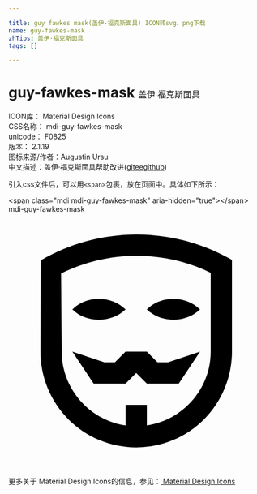 ```yaml
---

title: guy fawkes mask(盖伊·福克斯面具) ICON转svg、png下载
name: guy-fawkes-mask
zhTips: 盖伊·福克斯面具
tags: []

---
```


# guy-fawkes-mask  <small style="font-size: 60%;font-weight: 100">盖伊·福克斯面具</small>


<div class="detail-page">
<p>
<span>
ICON库：
<span class="badge-secondary badge">Material Design Icons</span> 
</span>
<br/>
<span>
CSS名称：
<span class="badge-secondary badge">mdi-guy-fawkes-mask</span> 
</span>
<br/>
<span>
unicode：
<span class="badge-secondary badge">F0825</span> 
<copy-btn content='F0825' btn-title=""></copy-btn>
<copy-btn :content='String.fromCodePoint(parseInt("F0825", 16))' btn-title="复制U"></copy-btn>
</span>
<br/>
<span>
版本：
<span class="badge-secondary badge">2.1.19</span> 
</span>
<br/>
<span>图标来源/作者：<span class="badge-light badge">Augustin Ursu</span></span> 
<br/>
<span class="zh-detail">中文描述：<span class="badge-primary badge">盖伊·福克斯面具</span><span class="help-link"><span>帮助改进</span>(<a href="https://gitee.com/liuwave/icon-helper/edit/master/json/material/guy-fawkes-mask.json" target="_blank" rel="noopener noreferrer">gitee</a><a href="https://github.com/liuwave/icon-helper/edit/master/json/material/guy-fawkes-mask.json" target="_blank" rel="noopener noreferrer">github</a></span>)</span><br/>
</p>
</div>
<div class="alert alert-dark">
  <i class="mdi mdi-guy-fawkes-mask mdi-48px"></i>
  <i class="mdi mdi-guy-fawkes-mask mdi-36px"></i>
  <i class="mdi mdi-guy-fawkes-mask mdi-24px"></i>
  <i class="mdi mdi-guy-fawkes-mask mdi-18px"></i>
</div>
<div>
  <p>引入css文件后，可以用<code>&lt;span&gt;</code>包裹，放在页面中。具体如下所示：    
  </p>
  <div class="alert alert-primary" style="font-size: 14px">
    &lt;span class="mdi mdi-guy-fawkes-mask" aria-hidden="true"&gt;&lt;/span&gt;
    <copy-btn content='<span class="mdi mdi-guy-fawkes-mask" aria-hidden="true"></span>'></copy-btn>
  </div>
  <div class="alert alert-secondary">
    <i class="mdi mdi-guy-fawkes-mask"
    style="font-size: 24px"
    aria-hidden="true"></i> mdi-guy-fawkes-mask
    <copy-btn content="mdi-guy-fawkes-mask" btn-title="复制图标名称"></copy-btn>
  </div>
</div>
<div id="svg" class="svg-wrap">
<svg xmlns="http://www.w3.org/2000/svg" viewBox="0 0 24 24"><path d="M21,13A9,9 0 0,1 12,22A9,9 0 0,1 3,13L3.03,4.43C5.68,2.88 8.76,2 12.05,2C15.3,2 18.36,2.87 21,4.38V13M13,19.93C16.39,19.44 19,16.5 19,13V5.59C16.9,4.57 14.54,4 12.05,4C9.5,4 7.08,4.6 4.94,5.66L5,13C5,16.5 7.63,19.44 11,19.93V18H13V19.93M11,16H8L6,13L9,14H10L11,13H13L14,14H15L18,13L16,16H13L12,15L11,16M6,9.03C6.64,8.4 7.5,8.05 8.5,8.05C9.45,8.05 10.34,8.4 11,9.03C10.34,9.65 9.45,10 8.5,10C7.5,10 6.64,9.65 6,9.03M13,9.03C13.64,8.4 14.5,8.05 15.5,8.05C16.45,8.05 17.34,8.4 18,9.03C17.34,9.65 16.45,10 15.5,10C14.5,10 13.64,9.65 13,9.03Z" /></svg>
</div>
<detail full-name='mdi-guy-fawkes-mask'></detail>
    
<div><p>更多关于 Material Design Icons的信息，参见：<a target="_blank" href="https://iconhelper.cn/material.html"> Material Design Icons</a>
</p></div>
